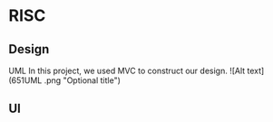# RISC

## Design
UML
In this project, we used MVC to construct our design.
![Alt text](651UML .png "Optional title")

## UI

